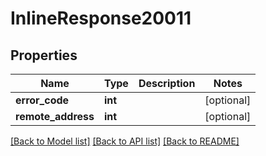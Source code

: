 # InlineResponse20011

## Properties
Name | Type | Description | Notes
------------ | ------------- | ------------- | -------------
**error_code** | **int** |  | [optional] 
**remote_address** | **int** |  | [optional] 

[[Back to Model list]](../README.md#documentation-for-models) [[Back to API list]](../README.md#documentation-for-api-endpoints) [[Back to README]](../README.md)

